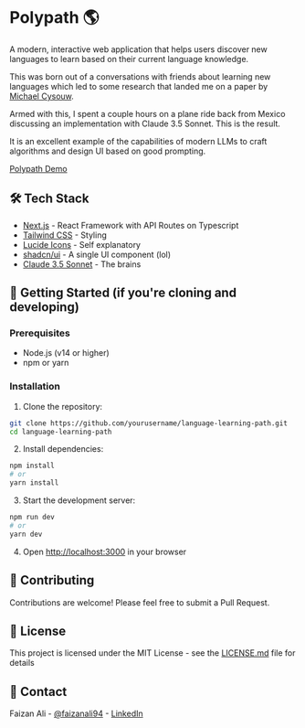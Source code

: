 # Polypath 🌎

A modern, interactive web application that helps users discover new languages to learn based on their current language knowledge.

This was born out of a conversations with friends about learning new languages which led to some research that landed me on a paper by [Michael Cysouw](https://library.oapen.org/handle/20.500.12657/23714).

Armed with this, I spent a couple hours on a plane ride back from Mexico discussing an implementation with Claude 3.5 Sonnet. This is the result. 

It is an excellent example of the capabilities of modern LLMs to craft algorithms and design UI based on good prompting. 

[Polypath Demo](https://polypath.xyz)


## 🛠️ Tech Stack

- [Next.js](https://nextjs.org/) - React Framework with API Routes on Typescript
- [Tailwind CSS](https://tailwindcss.com/) - Styling
- [Lucide Icons](https://lucide.dev/) - Self explanatory
- [shadcn/ui](https://ui.shadcn.com/) - A single UI component (lol)
- [Claude 3.5 Sonnet](https://claude.ai/) - The brains

## 🚀 Getting Started (if you're cloning and developing)

### Prerequisites

- Node.js (v14 or higher)
- npm or yarn

### Installation

1. Clone the repository:
```bash
git clone https://github.com/yourusername/language-learning-path.git
cd language-learning-path
```

2. Install dependencies:
```bash
npm install
# or
yarn install
```

3. Start the development server:
```bash
npm run dev
# or
yarn dev
```

4. Open [http://localhost:3000](http://localhost:3000) in your browser

## 🤝 Contributing

Contributions are welcome! Please feel free to submit a Pull Request.

## 📄 License

This project is licensed under the MIT License - see the [LICENSE.md](LICENSE.md) file for details

## 📧 Contact

Faizan Ali - [@faizanali94](https://x.com/faizanali94) - [LinkedIn](https://www.linkedin.com/in/faizanhali/)
